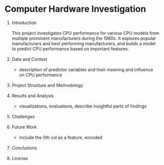 # Computer Hardware Investigation
1. Introduction <br><br>
   This project investigates CPU performance for various CPU models from multiple prominent manufacturers during the 1980s. It explores popular manufacturers and best performing manufacturers, and builds a model to predict CPU performance based on important features. <br><br>
3. Data and Context <br><br>
   - description of predictor variables and their meaning and influence on CPU performance <br><br>
4. Project Structure and Methodology <br><br>
5. Results and Analysis <br><br>
   - visualizations, evaluations, describe insightful parts of findings <br><br>
6. Challenges <br><br>
7. Future Work <br><br>
   - include the 0th col as a feature, encoded <br><br>
11. Conclusions <br><br>
12. License <br><br>
